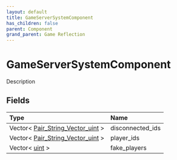 ```yaml
---
layout: default
title: GameServerSystemComponent
has_children: false
parent: Component
grand_parent: Game Reflection
---
```

# GameServerSystemComponent
Description 

## Fields

| Type | Name |
|:----------|:--------------|
| Vector< [Pair_String_Vector_uint](/riftbreaker-wiki/docs/game-reflection/classes/pair__string__vector_uint/) > | disconnected_ids |
| Vector< [Pair_String_Vector_uint](/riftbreaker-wiki/docs/game-reflection/classes/pair__string__vector_uint/) > | player_ids |
| Vector< [uint](/riftbreaker-wiki/docs/game-reflection/components/uint/) > | fake_players |

